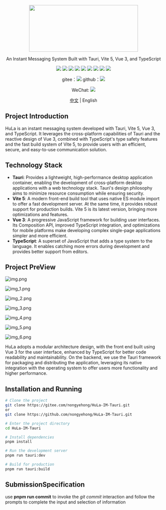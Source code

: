 <p align="center">
  <img width="350px" height="150px" src="src/assets/logo/hula.png" />
</p>

<p align="center">An Instant Messaging System Built with Tauri, Vite 5, Vue 3, and TypeScript</p>

<div align="center">
  <img src="https://img.shields.io/badge/TypeScript-blue?logo=Typescript&style=flat&logoColor=fff">
  <img src="https://img.shields.io/badge/Vue3-35495E?logo=vue.js&logoColor=4FC08D">
  <img src="https://img.shields.io/badge/Tauri-24C8DB?logo=tauri&logoColor=FFC131">
  <img src="https://img.shields.io/badge/Rust-c57c54?logo=rust&logoColor=E34F26">
  <img src="https://img.shields.io/badge/Vite5-35495E?logo=vite&logoColor=41D1FF">
  <img src="https://img.shields.io/badge/UnoCss-efefef?logo=UnoCss&logoColor=606060">
  <img src="https://img.shields.io/badge/pnpm-909090?logo=pnpm&logoColor=FFC131">
  <img src="https://img.shields.io/badge/Sass-CC6699?logo=sass&logoColor=fff">
  <img src="https://img.shields.io/badge/Design-Naive-059669">
</div>

<p align="center">
  gitee：<a target="_blank" href="https://gitee.com/nongyehong/HuLa-IM-Tauri" title="HuLa"><img src="https://img.shields.io/badge/-Gitee-A80025?logo=gitee&logoColor=F16061"></a>
  github：<a target="_blank" href="https://github.com/nongyehong/HuLa-IM-Tauri" title="HuLa"><img src="https://img.shields.io/badge/-GitHub-181717?style=plastic&logo=github"></a>
</p>
<p align="center">
  WeChat: <img src="https://img.shields.io/badge/cy2439646234-07C160?logo=wechat&logoColor=fff">
</p>

<p align="center"><a href="README.zh-CN.md">中文</a> | English</p>

## Project Introduction

HuLa is an instant messaging system developed with Tauri, Vite 5, Vue 3, and TypeScript. It leverages the cross-platform capabilities of Tauri and the reactive design of Vue 3, combined with TypeScript's type safety features and the fast build system of Vite 5, to provide users with an efficient, secure, and easy-to-use communication solution.

## Technology Stack

- **Tauri**: Provides a lightweight, high-performance desktop application container, enabling the development of cross-platform desktop applications with a web technology stack. Tauri's design philosophy aims to minimize resource consumption while ensuring security.
- **Vite 5**: A modern front-end build tool that uses native ES module import to offer a fast development server. At the same time, it provides robust support for production builds. Vite 5 is its latest version, bringing more optimizations and features.
- **Vue 3**: A progressive JavaScript framework for building user interfaces. Its Composition API, improved TypeScript integration, and optimizations for mobile platforms make developing complex single-page applications simpler and more efficient.
- **TypeScript**: A superset of JavaScript that adds a type system to the language. It enables catching more errors during development and provides better support from editors.

## Project PreView

![img.png](preview/img.png)

![img_1.png](preview/img_1.png)

![img_2.png](preview/img_2.png)

![img_3.png](preview/img_3.png)

![img_4.png](preview/img_4.png)

![img_5.png](preview/img_5.png)

![img_6.png](preview/img_6.png)

HuLa adopts a modular architecture design, with the front end built using Vue 3 for the user interface, enhanced by TypeScript for better code readability and maintainability. On the backend, we use the Tauri framework for packaging and distributing the application, leveraging its native integration with the operating system to offer users more functionality and higher performance.

## Installation and Running

```bash
# Clone the project
git clone https://gitee.com/nongyehong/HuLa-IM-Tauri.git
or
git clone https://github.com/nongyehong/HuLa-IM-Tauri.git

# Enter the project directory
cd HuLa-IM-Tauri

# Install dependencies
pnpm install

# Run the development server
pnpm run tauri:dev

# Build for production
pnpm run tauri:build
```

## SubmissionSpecification
use **pnpm run commit** to invoke the _git commit_ interaction and follow the prompts to complete the input and selection of information
